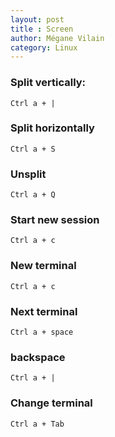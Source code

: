 ```yaml
---
layout: post
title : Screen
author: Mégane Vilain
category: Linux
---
```


### Split vertically:
```
Ctrl a + |
```

### Split horizontally
```
Ctrl a + S
```

### Unsplit
```
Ctrl a + Q
```

### Start new session
```
Ctrl a + c
```

### New terminal
```
Ctrl a + c
```

### Next terminal
```
Ctrl a + space
```

### backspace
```
Ctrl a + |
```

### Change terminal
```
Ctrl a + Tab
```